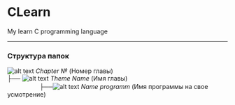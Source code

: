 # CLearn
My learn C programming language

---

<h3>Структура папок</h3> 

![alt text](https://img.icons8.com/?size=30&id=67363&format=png&color=000000) *Chapter №* (Номер главы)<br>
├── ![alt text](https://img.icons8.com/?size=30&id=67363&format=png&color=000000) *Theme Name* (Имя главы)<br>    
　├──![alt text](https://img.icons8.com/?size=30&id=n9PK3UjhH19o&format=png&color=000000) *Name programm* (Имя программы на свое усмотрение)
